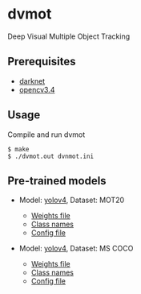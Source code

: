 # dvmot
Deep Visual Multiple Object Tracking


## Prerequisites
* [darknet](https://github.com/AlexeyAB/darknet)
* [opencv3.4](https://github.com/opencv/opencv/tree/3.4)


## Usage
Compile and run dvmot
```
$ make
$ ./dvmot.out dvnmot.ini
```
## Pre-trained models

- Model: [yolov4](https://arxiv.org/abs/2004.10934), Dataset: MOT20
    - [Weights file](https://drive.google.com/file/d/1o9PNhYTKhWpY_ZAna2U5014BNKCxh5jm/view?usp=sharing)
    - [Class names](https://drive.google.com/file/d/1o9PNhYTKhWpY_ZAna2U5014BNKCxh5jm/view?usp=sharing)
    - [Config file](https://drive.google.com/file/d/1F43PWU8PtvLV7Gb7gtY5GBot-UVwwF_k/view?usp=sharing)

- Model: [yolov4](https://arxiv.org/abs/2004.10934), Dataset: MS COCO
    - [Weights file](https://github.com/AlexeyAB/darknet/releases/download/darknet_yolo_v3_optimal/yolov4.weights)
    - [Class names](https://github.com/AlexeyAB/darknet/blob/master/data/coco.names)
    - [Config file](https://raw.githubusercontent.com/AlexeyAB/darknet/master/cfg/yolov4.cfg)
